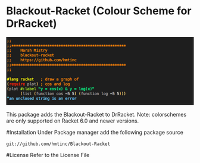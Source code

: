 
# Blackout-Racket (Colour Scheme for DrRacket)
![logo](https://raw.githubusercontent.com/hmtinc/Blackout-Racket/master/Preview.png)

This package adds the Blackout-Racket to DrRacket.
Note: colorschemes are only supported on Racket 6.0 and newer versions.
    
#Installation 
Under Package manager add the following package source 
```git
git://github.com/hmtinc/Blackout-Racket
```
#License
Refer to the License File 





